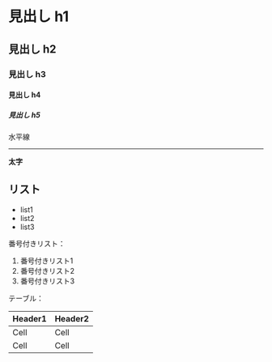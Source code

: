 # 見出し h1
## 見出し h2
### 見出し h3
#### 見出し h4
##### 見出し h5

水平線

---

**太字**

## リスト

- list1
- list2
- list3

番号付きリスト：

1. 番号付きリスト1
2. 番号付きリスト2
3. 番号付きリスト3

テーブル：


| Header1 | Header2 |
| ------- | ------- |
| Cell    | Cell    |
| Cell    | Cell    |


